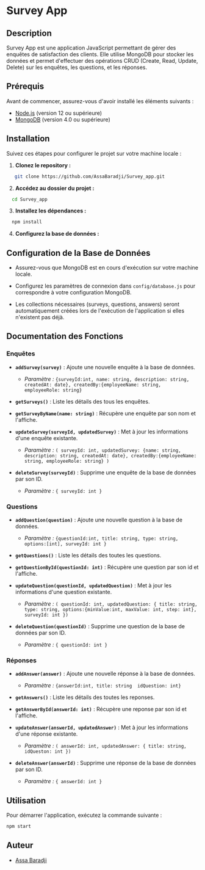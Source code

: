 # Survey App

## Description

Survey App est une application JavaScript permettant de gérer des enquêtes de satisfaction des clients. Elle utilise MongoDB pour stocker les données et permet d'effectuer des opérations CRUD (Create, Read, Update, Delete) sur les enquêtes, les questions, et les réponses.

## Prérequis

Avant de commencer, assurez-vous d'avoir installé les éléments suivants :

- [Node.js](https://nodejs.org/) (version 12 ou supérieure)
- [MongoDB](https://www.mongodb.com/try/download/community) (version 4.0 ou supérieure)

## Installation

Suivez ces étapes pour configurer le projet sur votre machine locale :

1. **Clonez le repository :**

```bash
   git clone https://github.com/AssaBaradji/Survey_app.git

```

2. **Accédez au dossier du projet :**
 ```bash
   cd Survey_app
 ```

3. **Installez les dépendances :**

 ```bash
   npm install
  ```


4. **Configurez la base de données :**

## Configuration de la Base de Données

- Assurez-vous que MongoDB est en cours d'exécution sur votre machine locale.
- Configurez les paramètres de connexion dans `config/database.js` pour correspondre à votre configuration MongoDB.

- Les collections nécessaires (surveys, questions, answers) seront automatiquement créées lors de l'exécution de l'application si elles n'existent pas déjà.

## Documentation des Fonctions

### Enquêtes

- **`addSurvey(survey)`** : Ajoute une nouvelle enquête à la base de données.

  - _Paramètre :_ `{surveyId:int, name: string, description: string, createdAt: date}, createdBy:{employeeName: string, employeeRole: string}`

- **`getSurveys()`** : Liste les détails des tous les enquêtes.
- **`getSurveyByName(name: string)`** : Récupère  une enquête par son nom et l'affiche.

- **`updateSurvey(surveyId, updatedSurvey)`** : Met à jour les informations d'une enquête existante.

  - _Paramètre :_ `( surveyId: int, updatedSurvey: {name: string, description: string, createdAt: date}, createdBy:{employeeName: string, employeeRole: string} )`

- **`deleteSurvey(surveyId)`** : Supprime une enquête de la base de données par son ID.
  - _Paramètre :_ `{ surveyId: int }`

### Questions

- **`addQuestion(question)`** : Ajoute une nouvelle question à la base de données.

  - _Paramètre :_ `{questionId:int, title: string, type: string, options:[int], surveyId: int }`

- **`getQuestions()`** : Liste les détails des toutes les questions.
- **`getQuestionById(questionId: int)`** : Récupère  une question par son id et l'affiche.

- **`updateQuestion(questionId, updatedQuestion)`** : Met à jour les informations d'une question existante.

  - _Paramètre :_ `( questionId: int, updatedQuestion: { title: string, type: string, options:{minValue:int, maxValue: int, step: int}, surveyId: int })`

- **`deleteQuestion(questionId)`** : Supprime une question de la base de données par son ID.
  - _Paramètre :_ `{ questionId: int }`

### Réponses

- **`addAnswer(answer)`** : Ajoute une nouvelle réponse à la base de données.

  - _Paramètre :_ `{answerId:int, title: string  idQuestion: int}`

- **`getAnswers()`** :  Liste les détails des toutes les reponses.
- **`getAnswerById(answerId: int)`** : Récupère  une reponse par son id et l'affiche.

- **`updateAnswer(answerId, updatedAnswer)`** : Met à jour les informations d'une réponse existante.

  - _Paramètre :_ `( answerId: int, updatedAnswer: { title: string, idQueston: int })`

- **`deleteAnswer(answerId)`** : Supprime une réponse de la base de données par son ID.
  - _Paramètre :_ `{ answerId: int }`

## Utilisation

Pour démarrer l'application, exécutez la commande suivante :

```bash
npm start
```

## Auteur

- [Assa Baradji](https://github.com/AssaBaradji)
